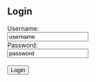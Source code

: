 
<html>
<body>

<h2>Login</h2>

<form action="/action_page.php">
  <label for="user">Username:</label><br>
  <input type="text" id="user" name="user" value="username"><br>
  <label for="pass">Password:</label><br>
  <input type="text" id="pass" name="pass" value="password"><br><br>
  <a href="https://ejkesler.github.io/air_conditioning.github.io/main_login.html"><input type="submit" value="Login">
</form> 
</body>
</html>
